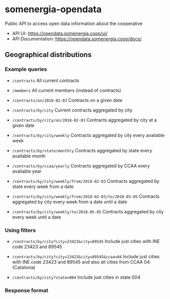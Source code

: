 # somenergia-opendata

Public API to access open data information about the cooperative

- API UI: https://opendata.somenergia.coop/ui/
- API Documentation: https://opendata.somenergia.coop/docs/

## Geographical distributions


### Example queries


- `/contracts`
    All current contracts

- `/members`
    All current members (instead of contracts)

- `/contracts/on/2018-02-03`
    Contracts on a given date

- `/contracts/by/city`
    Current contracts aggregated by city

- `/contracts/by/city/on/2018-02-03`
    Contracts aggregated by city at a given date

- `/contracts/by/city/weekly`
    Contracts aggregated by city every available week

- `/contracts/by/state/monthly`
    Contracts aggregated by state every available month

- `/contracts/by/ccaa/yearly`
    Contracts aggregated by CCAA every available year

- `/contracts/by/city/weekly/from/2018-02-03`
    Contracts aggregated by state every week from a date

- `/contracts/by/city/weekly/from/2018-02-03/to/2018-05-05`
    Contracts aggregated by city every week from a date until a date

- `/contracts/by/city/weekly/to/2018-05-05`
    Contracts aggregated by city every week until a date


### Using filters


- `/contracts/by/city?city=23423&city=89545`
    Include just cities with INE code 23423 and 89545

- `/contracts/by/city?city=23423&city=89545&ccaa=04`
    Include just cities with INE code 23423 and 89545 and also all cities from CCAA 04 (Catalonia)

- `/contracts/by/city?state=004`
    Include just cities in state 004


### Response format



